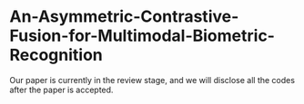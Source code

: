 # An-Asymmetric-Contrastive-Fusion-for-Multimodal-Biometric-Recognition

Our paper is currently in the review stage, and we will disclose all the codes after the paper is accepted.
